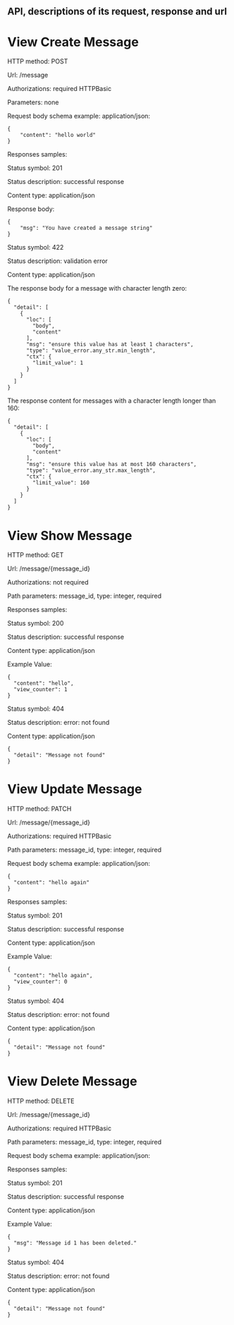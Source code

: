 ## API, descriptions of its request, response and url

# View Create Message

HTTP method: POST

Url: /message

Authorizations: required HTTPBasic

Parameters: none

Request body schema example: application/json:

```console
{
    "content": "hello world"
}
```

Responses samples:

Status symbol: 201

Status description: successful response

Content type: application/json

Response body:

```console
{
    "msg": "You have created a message string"
}
```

Status symbol: 422

Status description: validation error

Content type: application/json

The response body for a message with character length zero:

```console
{
  "detail": [
    {
      "loc": [
        "body",
        "content"
      ],
      "msg": "ensure this value has at least 1 characters",
      "type": "value_error.any_str.min_length",
      "ctx": {
        "limit_value": 1
      }
    }
  ]
}
```

The response content for messages with a character length longer than 160:

```console
{
  "detail": [
    {
      "loc": [
        "body",
        "content"
      ],
      "msg": "ensure this value has at most 160 characters",
      "type": "value_error.any_str.max_length",
      "ctx": {
        "limit_value": 160
      }
    }
  ]
}
```

# View Show Message

HTTP method: GET

Url: /message/{message_id}

Authorizations: not required

Path parameters: message_id, type: integer, required

Responses samples:

Status symbol: 200

Status description: successful response

Content type: application/json

Example Value:

```console
{
  "content": "hello",
  "view_counter": 1
}
```

Status symbol: 404

Status description: error: not found

Content type: application/json

```console
{
  "detail": "Message not found"
}
```

# View Update Message

HTTP method: PATCH

Url: /message/{message_id}

Authorizations: required HTTPBasic

Path parameters: message_id, type: integer, required

Request body schema example: application/json:

```console
{
  "content": "hello again"
}
```

Responses samples:

Status symbol: 201

Status description: successful response

Content type: application/json

Example Value:

```console
{
  "content": "hello again",
  "view_counter": 0
}
```
Status symbol: 404

Status description: error: not found

Content type: application/json

```console
{
  "detail": "Message not found"
}
```

# View Delete Message

HTTP method: DELETE

Url: /message/{message_id}

Authorizations: required HTTPBasic

Path parameters: message_id, type: integer, required

Request body schema example: application/json:

Responses samples:

Status symbol: 201

Status description: successful response

Content type: application/json

Example Value:

```console
{
  "msg": "Message id 1 has been deleted."
}
```

Status symbol: 404

Status description: error: not found

Content type: application/json

```console
{
  "detail": "Message not found"
}
```